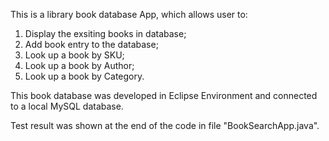 
This is a library book database App, which allows user to:


1. Display the exsiting books in database;
2. Add book entry to the database;
2. Look up a book by SKU;
3. Look up a book by Author; 
4. Look up a book by Category.

This book database was developed in Eclipse Environment and connected to a local MySQL database. 

Test result was shown at the end of the code in file "BookSearchApp.java". 
